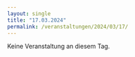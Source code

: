 ```yaml
---
layout: single
title: "17.03.2024"
permalink: /veranstaltungen/2024/03/17/
---
```


Keine Veranstaltung an diesem Tag.
